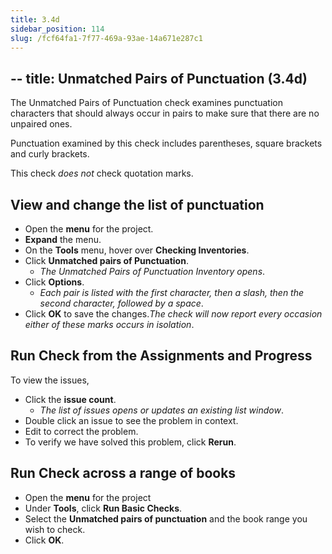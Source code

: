 ```yaml
---
title: 3.4d
sidebar_position: 114
slug: /fcf64fa1-7f77-469a-93ae-14a671e287c1
---
```




## -- title: Unmatched Pairs of Punctuation (3.4d)


The Unmatched Pairs of Punctuation check examines punctuation characters that should always occur in pairs to make sure that there are no unpaired ones.


Punctuation examined by this check includes parentheses, square brackets and curly brackets.


This check _does not_ check quotation marks.


## View and change the list of punctuation

- Open the **menu** for the project.
- **Expand** the menu.
- On the **Tools** menu, hover over **Checking Inventories**.
- Click **Unmatched pairs of Punctuation**.
	- _The Unmatched Pairs of Punctuation Inventory opens_.
- Click **Options**.
	- _Each pair is listed with the first character, then a slash, then the second character, followed by a space_.
- Click **OK** to save the changes._The check will now report every occasion either of these marks occurs in isolation_.

## Run Check from the Assignments and Progress


To view the issues,

- Click the **issue count**.
	- _The list of issues opens or updates an existing list window_.
- Double click an issue to see the problem in context.
- Edit to correct the problem.
- To verify we have solved this problem, click **Rerun**.

## Run Check across a range of books

- Open the **menu** for the project
- Under **Tools**, click **Run Basic Checks**.
- Select the **Unmatched pairs of punctuation** and the book range you wish to check.
- Click **OK**.
